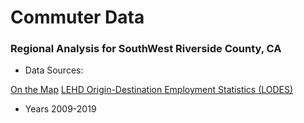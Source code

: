 # Commuter Data 

### Regional Analysis for SouthWest Riverside County, CA


- Data Sources:

[On the Map](https://onthemap.ces.census.gov/)
[LEHD Origin-Destination Employment Statistics (LODES)](https://lehd.ces.census.gov/data/#lodes)

- Years 
2009-2019
